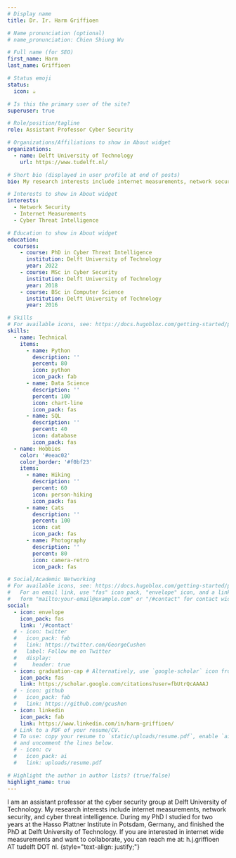 ```yaml
---
# Display name
title: Dr. Ir. Harm Griffioen

# Name pronunciation (optional)
# name_pronunciation: Chien Shiung Wu

# Full name (for SEO)
first_name: Harm
last_name: Griffioen

# Status emoji
status:
  icon: ☕️

# Is this the primary user of the site?
superuser: true

# Role/position/tagline
role: Assistant Professor Cyber Security

# Organizations/Affiliations to show in About widget
organizations:
  - name: Delft University of Technology
    url: https://www.tudelft.nl/

# Short bio (displayed in user profile at end of posts)
bio: My research interests include internet measurements, network security, and cyber threat intelligence.

# Interests to show in About widget
interests:
  - Network Security
  - Internet Measurements
  - Cyber Threat Intelligence

# Education to show in About widget
education:
  courses:
    - course: PhD in Cyber Threat Intelligence
      institution: Delft University of Technology
      year: 2022
    - course: MSc in Cyber Security
      institution: Delft University of Technology
      year: 2018
    - course: BSc in Computer Science
      institution: Delft University of Technology
      year: 2016

# Skills
# For available icons, see: https://docs.hugoblox.com/getting-started/page-builder/#icons
skills:
  - name: Technical
    items:
      - name: Python
        description: ''
        percent: 80
        icon: python
        icon_pack: fab
      - name: Data Science
        description: ''
        percent: 100
        icon: chart-line
        icon_pack: fas
      - name: SQL
        description: ''
        percent: 40
        icon: database
        icon_pack: fas
  - name: Hobbies
    color: '#eeac02'
    color_border: '#f0bf23'
    items:
      - name: Hiking
        description: ''
        percent: 60
        icon: person-hiking
        icon_pack: fas
      - name: Cats
        description: ''
        percent: 100
        icon: cat
        icon_pack: fas
      - name: Photography
        description: ''
        percent: 80
        icon: camera-retro
        icon_pack: fas

# Social/Academic Networking
# For available icons, see: https://docs.hugoblox.com/getting-started/page-builder/#icons
#   For an email link, use "fas" icon pack, "envelope" icon, and a link in the
#   form "mailto:your-email@example.com" or "/#contact" for contact widget.
social:
  - icon: envelope
    icon_pack: fas
    link: '/#contact'
  # - icon: twitter
  #   icon_pack: fab
  #   link: https://twitter.com/GeorgeCushen
  #   label: Follow me on Twitter
  #   display:
  #     header: true
  - icon: graduation-cap # Alternatively, use `google-scholar` icon from `ai` icon pack
    icon_pack: fas
    link: https://scholar.google.com/citations?user=fbUtrQcAAAAJ
  # - icon: github
  #   icon_pack: fab
  #   link: https://github.com/gcushen
  - icon: linkedin
    icon_pack: fab
    link: https://www.linkedin.com/in/harm-griffioen/
  # Link to a PDF of your resume/CV.
  # To use: copy your resume to `static/uploads/resume.pdf`, enable `ai` icons in `params.yaml`,
  # and uncomment the lines below.
  # - icon: cv
  #   icon_pack: ai
  #   link: uploads/resume.pdf

# Highlight the author in author lists? (true/false)
highlight_name: true
---
```


I am an assistant professor at the cyber security group at Delft University of Technology. My research interests include internet measurements, network security, and cyber threat intelligence. During my PhD I studied for two years at the Hasso Plattner Institute in Potsdam, Germany, and finished the PhD at Delft University of Technology. If you are interested in internet wide measurements and want to collaborate, you can reach me at: h.j.griffioen AT tudelft DOT nl.
{style="text-align: justify;"}
